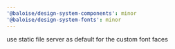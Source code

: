 ```yaml
---
'@baloise/design-system-components': minor
'@baloise/design-system-fonts': minor
---
```


use static file server as default for the custom font faces
